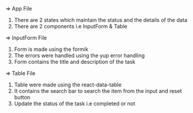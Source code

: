 <!-- Readme -->

=> App File

1. There are 2 states which maintain the status and the details of the data
2. There are 2 components i.e InputForm & Table

=> InputForm File

1. Form is made using the formik
2. The errors were handled using the yup error handling
3. Form contains the title and description of the task

=> Table File

1. Table were made using the react-data-table
2. It contains the search bar to search the item from the input and reset button
3. Update the status of the task i.e completed or not
